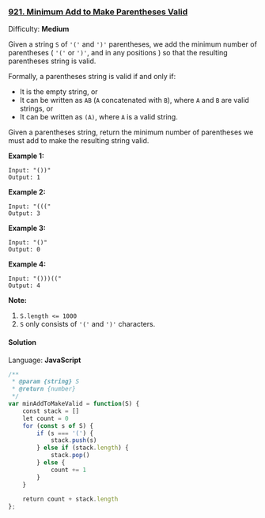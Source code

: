 ### [921\. Minimum Add to Make Parentheses Valid](https://leetcode.com/problems/minimum-add-to-make-parentheses-valid/)

Difficulty: **Medium**


Given a string `S` of `'('` and `')'` parentheses, we add the minimum number of parentheses ( `'('` or `')'`, and in any positions ) so that the resulting parentheses string is valid.

Formally, a parentheses string is valid if and only if:

*   It is the empty string, or
*   It can be written as `AB` (`A` concatenated with `B`), where `A` and `B` are valid strings, or
*   It can be written as `(A)`, where `A` is a valid string.

Given a parentheses string, return the minimum number of parentheses we must add to make the resulting string valid.

**Example 1:**

```
Input: "())"
Output: 1
```


**Example 2:**

```
Input: "((("
Output: 3
```


**Example 3:**

```
Input: "()"
Output: 0
```


**Example 4:**

```
Input: "()))(("
Output: 4
```


**Note:**

1.  `S.length <= 1000`
2.  `S` only consists of `'('` and `')'` characters.


#### Solution

Language: **JavaScript**

```javascript
/**
 * @param {string} S
 * @return {number}
 */
var minAddToMakeValid = function(S) {
    const stack = []
    let count = 0
    for (const s of S) {
        if (s === '(') {
            stack.push(s)
        } else if (stack.length) {
            stack.pop()
        } else {
            count += 1
        }
    }
    
    return count + stack.length
};
```